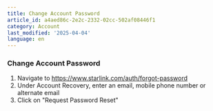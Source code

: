 ```yaml
---
title: Change Account Password
article_id: a4aed86c-2e2c-2332-02cc-502af08446f1
category: Account
last_modified: '2025-04-04'
language: en
---
```


### Change Account Password
  1. Navigate to <https://www.starlink.com/auth/forgot-password>
  2. Under Account Recovery, enter an email, mobile phone number or alternate email
  3. Click on "Request Password Reset"